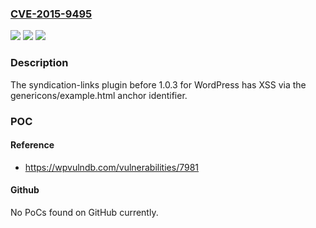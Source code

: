 ### [CVE-2015-9495](https://cve.mitre.org/cgi-bin/cvename.cgi?name=CVE-2015-9495)
![](https://img.shields.io/static/v1?label=Product&message=n%2Fa&color=blue)
![](https://img.shields.io/static/v1?label=Version&message=n%2Fa&color=blue)
![](https://img.shields.io/static/v1?label=Vulnerability&message=n%2Fa&color=brighgreen)

### Description

The syndication-links plugin before 1.0.3 for WordPress has XSS via the genericons/example.html anchor identifier.

### POC

#### Reference
- https://wpvulndb.com/vulnerabilities/7981

#### Github
No PoCs found on GitHub currently.


